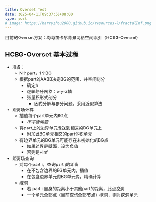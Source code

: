 ```yaml
---
title: Overset Test
date: 2025-04-11T09:37:51+08:00
type: post
# image: https://harryzhou2000.github.io/resources-0/fractalInf.png
---
```


目前的Overset方案：均匀笛卡尔背景网格空间索引（HCBG-Overset）


## HCBG-Overset 基本过程

- 准备：
  - N个part，1个BG
  - 根据part的AABB决定BG的范围，并空间剖分
    - 确定h
    - 逻辑划分网格：x-y-z轴
    - 张量积形式剖分
      - 因式分解与剖分问题，采用近似算法
- 距离场计算
  - 插值每个part单元内BG点
    - *不平衡问题*
  - 将part上的边界单元发送到相交的BG单元上
    - 附加此BG单元相交的part体积单元
  - 有边界单元的BG单元可能存在未初始化的BG点
    - 如果边界是壁面，设为负值
    - 否则是+Inf
- 距离场查询
  - 对每个part i，查询part j的距离
    - 在不包含边界的BG单元内，插值
    - 在包含边界单元的BG单元内，精确计算
  - 挖洞
    - 若 part i 自身的距离小于其他part的距离，此点挖洞
    - 一个单元全部点（目前查询全部节点）挖洞，则为挖洞单元
